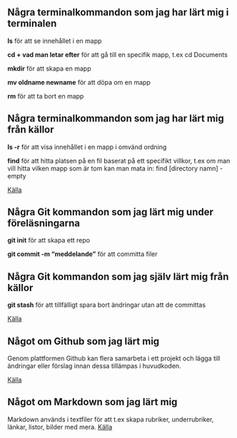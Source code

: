 ## Några terminalkommandon som jag har lärt mig i terminalen

**ls** för att se innehållet i en mapp

**cd + vad man letar efter** för att gå till en specifik mapp, t.ex cd Documents

**mkdir** för att skapa en mapp

**mv oldname newname** för att döpa om en mapp

**rm** för att ta bort en mapp


## Några terminalkommandon som jag har lärt mig från källor

**ls -r** för att visa innehållet i en mapp i omvänd ordning

**find** för att hitta platsen på en fil baserat på ett specifikt villkor, t.ex om man vill hitta vilken mapp som är tom kan man mata in: find [directory namn] -empty

[Källa](https://gist.github.com/bradtraversy/cc180de0edee05075a6139e42d5f28ce)


## Några Git kommandon som jag lärt mig under föreläsningarna

**git init** för att skapa ett repo

**git commit -m “meddelande”** för att committa filer


## Några Git kommandon som jag själv lärt mig från källor

**git stash** för att tillfälligt spara bort ändringar utan att de committas

[Källa](https://www.atlassian.com/git/tutorials/saving-changes/git-stash)


## Något om Github som jag lärt mig

Genom plattformen Github kan flera samarbeta i ett projekt och lägga till ändringar eller förslag innan dessa tillämpas i huvudkoden.

[Källa](https://docs.github.com/en/get-started/start-your-journey/about-github-and-git)


## Något om Markdown som jag lärt mig

Markdown används i textfiler för att t.ex skapa rubriker, underrubriker, länkar, listor, bilder med mera.
[Källa](https://www.markdownguide.org/basic-syntax/)
